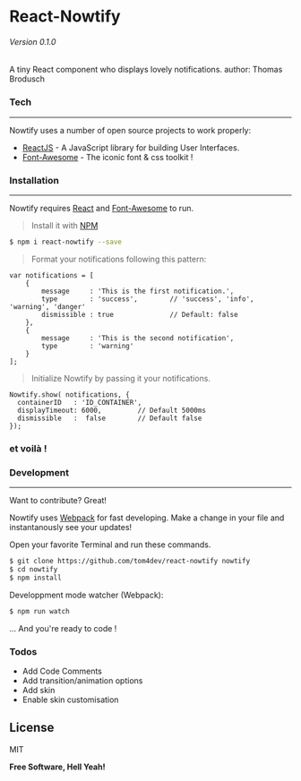 # React-Nowtify
###### Version 0.1.0

A tiny React component who displays lovely notifications.
author: Thomas Brodusch

### Tech
___

Nowtify uses a number of open source projects to work properly:

* [ReactJS](https://facebook.github.io/react/) - A JavaScript library for building User Interfaces.
* [Font-Awesome](http://fontawesome.io/) - The iconic font & css toolkit !


 
### Installation
___

Nowtify requires [React](https://facebook.github.io/react/) and [Font-Awesome](http://fontawesome.io/) to run.

> Install it with [NPM](https://www.npmjs.com/package/react-nowtify)

```sh
$ npm i react-nowtify --save
```

 > Format your notifications following this pattern:
```
var notifications = [
    {
        message     : 'This is the first notification.',
        type        : 'success',        // 'success', 'info', 'warning', 'danger'
        dismissible : true              // Default: false
    },
    {
        message     : 'This is the second notification',
        type        : 'warning'
    } 
];
```

 > Initialize Nowtify by passing it your notifications.
```
Nowtify.show( notifications, {
  containerID   : 'ID_CONTAINER',
  displayTimeout: 6000,         // Default 5000ms
  dismissible   :  false        // Default false
});
```
### et voilà !




### Development
___
Want to contribute? Great!

Nowtify uses [Webpack](https://webpack.github.io/docs/) for fast developing.
Make a change in your file and instantanously see your updates!

Open your favorite Terminal and run these commands.

```sh
$ git clone https://github.com/tom4dev/react-nowtify nowtify
$ cd nowtify
$ npm install
```

Developpment mode watcher (Webpack):
```sh
$ npm run watch
```

... And you're ready to code !

### Todos

 - Add Code Comments
 - Add transition/animation options
 - Add skin
 - Enable skin customisation

License
----

MIT


**Free Software, Hell Yeah!**

[//]: # (These are reference links used in the body of this note and get stripped out when the markdown processor does its job. There is no need to format nicely because it shouldn't be seen. Thanks SO - http://stackoverflow.com/questions/4823468/store-comments-in-markdown-syntax)


 
